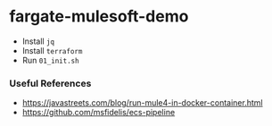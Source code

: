 # fargate-mulesoft-demo

- Install `jq`
- Install `terraform`
- Run `01_init.sh`

### Useful References
- https://javastreets.com/blog/run-mule4-in-docker-container.html
- https://github.com/msfidelis/ecs-pipeline